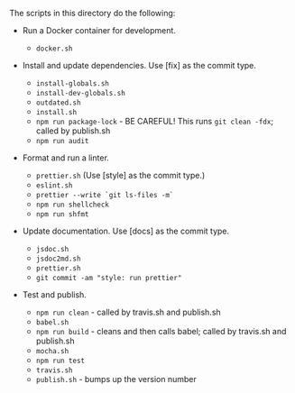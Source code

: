 The scripts in this directory do the following:

- Run a Docker container for development.

  - `docker.sh`

- Install and update dependencies. Use [fix] as the commit type.

  - `install-globals.sh`
  - `install-dev-globals.sh`
  - `outdated.sh`
  - `install.sh`
  - `npm run package-lock` - BE CAREFUL! This runs `git clean -fdx`; called by publish.sh
  - `npm run audit`

- Format and run a linter.

  - `prettier.sh` (Use [style] as the commit type.)
  - `eslint.sh`
  - `` prettier --write `git ls-files -m` ``
  - `npm run shellcheck`
  - `npm run shfmt`

- Update documentation. Use [docs] as the commit type.

  - `jsdoc.sh`
  - `jsdoc2md.sh`
  - `prettier.sh`
  - `git commit -am "style: run prettier"`

- Test and publish.

  - `npm run clean` - called by travis.sh and publish.sh
  - `babel.sh`
  - `npm run build` - cleans and then calls babel; called by travis.sh and publish.sh
  - `mocha.sh`
  - `npm run test`
  - `travis.sh`
  - `publish.sh` - bumps up the version number
